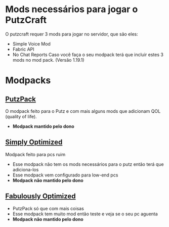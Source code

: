 # Mods necessários para jogar o PutzCraft 
O putzcraft requer 3 mods para jogar no servidor, que são eles:
  * Simple Voice Mod
  * Fabric API
  * No Chat Reports
Caso você faça o seu modpack terá que incluir estes 3 mods no mod pack. (Versão 1.19.1)

# Modpacks
## [PutzPack](https://github.com/koidfas/PutzArchive/releases/tag/v1.0.0)
O modpack feito para o Putz e com mais alguns mods que adicionam QOL (quality of life).
  * **Modpack mantido pelo dono**

## [Simply Optimized](https://modrinth.com/modpack/sop)
Modpack feito para pcs ruim
  * Esse modpack não tem os mods necessários para o putz então terá que adiciona-los
  * Esse modpack vem configurado para low-end pcs
  * **Modpack não mantido pelo dono**

## [Fabulously Optimized](https://modrinth.com/modpack/fabulously-optimized)
  * PutzPack só que com mais coisas
  * Esse modpack tem muito mod então teste e veja se o seu pc aguenta
  * **Modpack não mantido pelo dono**
   
